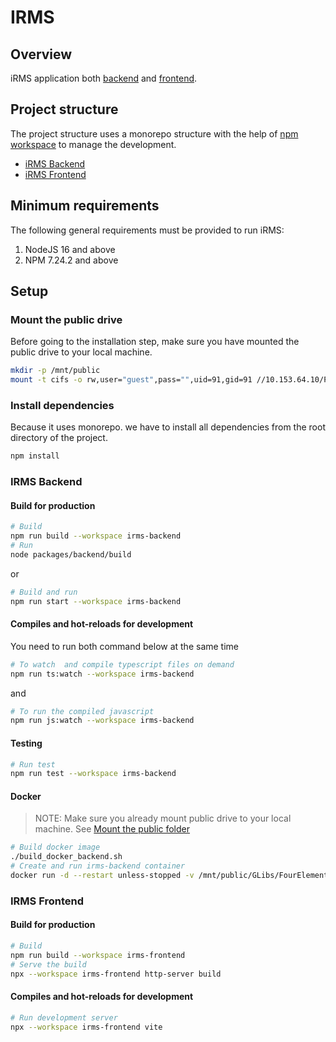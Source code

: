 # IRMS

## Overview

iRMS application both [backend](packages/backend/) and [frontend](packages/frontend/).

## Project structure

The project structure uses a monorepo structure with the help of [npm workspace](https://docs.npmjs.com/cli/v7/using-npm/workspaces) to manage the development.

- [iRMS Backend](packages/backend/)
- [iRMS Frontend](packages/frontend/)

## Minimum requirements

The following general requirements must be provided to run iRMS:

1. NodeJS 16 and above
2. NPM 7.24.2 and above

## Setup

### Mount the public drive

Before going to the installation step, make sure you have mounted the public drive to your local machine.

```sh
mkdir -p /mnt/public
mount -t cifs -o rw,user="guest",pass="",uid=91,gid=91 //10.153.64.10/Public /mnt/public/
```

### Install dependencies

Because it uses monorepo. we have to install all dependencies from the root directory of the project.

```sh
npm install
```

### IRMS Backend

#### Build for production

```sh
# Build
npm run build --workspace irms-backend
# Run
node packages/backend/build
```

or

```sh
# Build and run
npm run start --workspace irms-backend
```

#### Compiles and hot-reloads for development

You need to run both command below at the same time

```sh
# To watch  and compile typescript files on demand
npm run ts:watch --workspace irms-backend
```

and

```sh
# To run the compiled javascript
npm run js:watch --workspace irms-backend
```

#### Testing

```sh
# Run test
npm run test --workspace irms-backend
```

#### Docker

> NOTE: Make sure you already mount public drive to your local machine. See [Mount the public folder](#mount-the-public-drive)

```sh
# Build docker image
./build_docker_backend.sh
# Create and run irms-backend container
docker run -d --restart unless-stopped -v /mnt/public/GLibs/FourElementsConfig/iRMS:/mnt/public/GLibs/FourElementsConfig/iRMS/ --name irms-backend -p 8000:8000 alphien/irms-backend node packages/backend/build

```

### IRMS Frontend

#### Build for production

```sh
# Build
npm run build --workspace irms-frontend
# Serve the build
npx --workspace irms-frontend http-server build
```

#### Compiles and hot-reloads for development

```sh
# Run development server
npx --workspace irms-frontend vite
```
